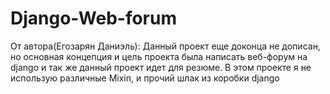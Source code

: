 # Django-Web-forum

От автора(Егозарян Даниэль): Данный проект еще доконца не дописан, но  основная концепция и цель проекта была написать веб-форум на django
и так же данный проект идет для резюме. В этом проекте я не использую различные Mixin, и прочий шлак из коробки django

